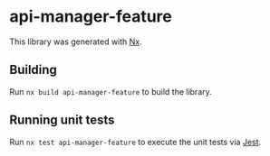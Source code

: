 # api-manager-feature

This library was generated with [Nx](https://nx.dev).

## Building

Run `nx build api-manager-feature` to build the library.

## Running unit tests

Run `nx test api-manager-feature` to execute the unit tests via [Jest](https://jestjs.io).
